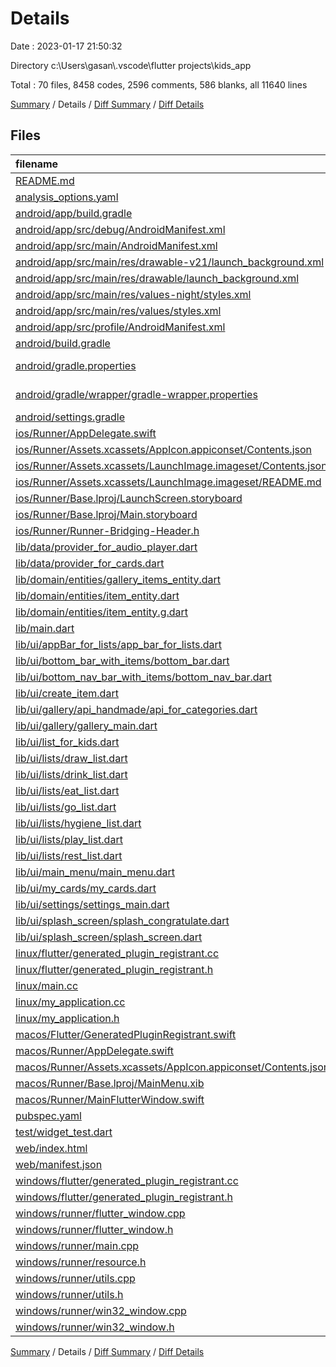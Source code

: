 # Details

Date : 2023-01-17 21:50:32

Directory c:\\Users\\gasan\\.vscode\\flutter projects\\kids_app

Total : 70 files,  8458 codes, 2596 comments, 586 blanks, all 11640 lines

[Summary](results.md) / Details / [Diff Summary](diff.md) / [Diff Details](diff-details.md)

## Files
| filename | language | code | comment | blank | total |
| :--- | :--- | ---: | ---: | ---: | ---: |
| [README.md](/README.md) | Markdown | 10 | 0 | 7 | 17 |
| [analysis_options.yaml](/analysis_options.yaml) | YAML | 3 | 23 | 4 | 30 |
| [android/app/build.gradle](/android/app/build.gradle) | Gradle | 54 | 9 | 14 | 77 |
| [android/app/src/debug/AndroidManifest.xml](/android/app/src/debug/AndroidManifest.xml) | XML | 4 | 4 | 1 | 9 |
| [android/app/src/main/AndroidManifest.xml](/android/app/src/main/AndroidManifest.xml) | XML | 35 | 6 | 1 | 42 |
| [android/app/src/main/res/drawable-v21/launch_background.xml](/android/app/src/main/res/drawable-v21/launch_background.xml) | XML | 4 | 7 | 2 | 13 |
| [android/app/src/main/res/drawable/launch_background.xml](/android/app/src/main/res/drawable/launch_background.xml) | XML | 4 | 7 | 2 | 13 |
| [android/app/src/main/res/values-night/styles.xml](/android/app/src/main/res/values-night/styles.xml) | XML | 9 | 9 | 1 | 19 |
| [android/app/src/main/res/values/styles.xml](/android/app/src/main/res/values/styles.xml) | XML | 9 | 9 | 1 | 19 |
| [android/app/src/profile/AndroidManifest.xml](/android/app/src/profile/AndroidManifest.xml) | XML | 4 | 4 | 1 | 9 |
| [android/build.gradle](/android/build.gradle) | Gradle | 27 | 0 | 5 | 32 |
| [android/gradle.properties](/android/gradle.properties) | Java Properties | 3 | 0 | 1 | 4 |
| [android/gradle/wrapper/gradle-wrapper.properties](/android/gradle/wrapper/gradle-wrapper.properties) | Java Properties | 5 | 0 | 1 | 6 |
| [android/settings.gradle](/android/settings.gradle) | Gradle | 8 | 0 | 4 | 12 |
| [ios/Runner/AppDelegate.swift](/ios/Runner/AppDelegate.swift) | Swift | 12 | 0 | 2 | 14 |
| [ios/Runner/Assets.xcassets/AppIcon.appiconset/Contents.json](/ios/Runner/Assets.xcassets/AppIcon.appiconset/Contents.json) | JSON | 122 | 0 | 1 | 123 |
| [ios/Runner/Assets.xcassets/LaunchImage.imageset/Contents.json](/ios/Runner/Assets.xcassets/LaunchImage.imageset/Contents.json) | JSON | 23 | 0 | 1 | 24 |
| [ios/Runner/Assets.xcassets/LaunchImage.imageset/README.md](/ios/Runner/Assets.xcassets/LaunchImage.imageset/README.md) | Markdown | 3 | 0 | 2 | 5 |
| [ios/Runner/Base.lproj/LaunchScreen.storyboard](/ios/Runner/Base.lproj/LaunchScreen.storyboard) | XML | 36 | 1 | 1 | 38 |
| [ios/Runner/Base.lproj/Main.storyboard](/ios/Runner/Base.lproj/Main.storyboard) | XML | 25 | 1 | 1 | 27 |
| [ios/Runner/Runner-Bridging-Header.h](/ios/Runner/Runner-Bridging-Header.h) | C++ | 1 | 0 | 1 | 2 |
| [lib/data/provider_for_audio_player.dart](/lib/data/provider_for_audio_player.dart) | Dart | 195 | 32 | 17 | 244 |
| [lib/data/provider_for_cards.dart](/lib/data/provider_for_cards.dart) | Dart | 530 | 94 | 22 | 646 |
| [lib/domain/entities/gallery_items_entity.dart](/lib/domain/entities/gallery_items_entity.dart) | Dart | 5 | 0 | 2 | 7 |
| [lib/domain/entities/item_entity.dart](/lib/domain/entities/item_entity.dart) | Dart | 65 | 3 | 15 | 83 |
| [lib/domain/entities/item_entity.g.dart](/lib/domain/entities/item_entity.g.dart) | Dart | 48 | 4 | 8 | 60 |
| [lib/main.dart](/lib/main.dart) | Dart | 63 | 2 | 6 | 71 |
| [lib/ui/appBar_for_lists/app_bar_for_lists.dart](/lib/ui/appBar_for_lists/app_bar_for_lists.dart) | Dart | 67 | 18 | 5 | 90 |
| [lib/ui/bottom_bar_with_items/bottom_bar.dart](/lib/ui/bottom_bar_with_items/bottom_bar.dart) | Dart | 487 | 82 | 17 | 586 |
| [lib/ui/bottom_nav_bar_with_items/bottom_nav_bar.dart](/lib/ui/bottom_nav_bar_with_items/bottom_nav_bar.dart) | Dart | 0 | 0 | 2 | 2 |
| [lib/ui/create_item.dart](/lib/ui/create_item.dart) | Dart | 921 | 60 | 23 | 1,004 |
| [lib/ui/gallery/api_handmade/api_for_categories.dart](/lib/ui/gallery/api_handmade/api_for_categories.dart) | Dart | 19 | 0 | 2 | 21 |
| [lib/ui/gallery/gallery_main.dart](/lib/ui/gallery/gallery_main.dart) | Dart | 224 | 21 | 15 | 260 |
| [lib/ui/list_for_kids.dart](/lib/ui/list_for_kids.dart) | Dart | 671 | 168 | 18 | 857 |
| [lib/ui/lists/draw_list.dart](/lib/ui/lists/draw_list.dart) | Dart | 403 | 202 | 15 | 620 |
| [lib/ui/lists/drink_list.dart](/lib/ui/lists/drink_list.dart) | Dart | 415 | 206 | 15 | 636 |
| [lib/ui/lists/eat_list.dart](/lib/ui/lists/eat_list.dart) | Dart | 430 | 263 | 19 | 712 |
| [lib/ui/lists/go_list.dart](/lib/ui/lists/go_list.dart) | Dart | 407 | 202 | 14 | 623 |
| [lib/ui/lists/hygiene_list.dart](/lib/ui/lists/hygiene_list.dart) | Dart | 415 | 202 | 15 | 632 |
| [lib/ui/lists/play_list.dart](/lib/ui/lists/play_list.dart) | Dart | 418 | 222 | 19 | 659 |
| [lib/ui/lists/rest_list.dart](/lib/ui/lists/rest_list.dart) | Dart | 392 | 201 | 16 | 609 |
| [lib/ui/main_menu/main_menu.dart](/lib/ui/main_menu/main_menu.dart) | Dart | 91 | 6 | 4 | 101 |
| [lib/ui/my_cards/my_cards.dart](/lib/ui/my_cards/my_cards.dart) | Dart | 376 | 297 | 22 | 695 |
| [lib/ui/settings/settings_main.dart](/lib/ui/settings/settings_main.dart) | Dart | 223 | 0 | 6 | 229 |
| [lib/ui/splash_screen/splash_congratulate.dart](/lib/ui/splash_screen/splash_congratulate.dart) | Dart | 51 | 36 | 13 | 100 |
| [lib/ui/splash_screen/splash_screen.dart](/lib/ui/splash_screen/splash_screen.dart) | Dart | 72 | 1 | 12 | 85 |
| [linux/flutter/generated_plugin_registrant.cc](/linux/flutter/generated_plugin_registrant.cc) | C++ | 3 | 4 | 5 | 12 |
| [linux/flutter/generated_plugin_registrant.h](/linux/flutter/generated_plugin_registrant.h) | C++ | 5 | 5 | 6 | 16 |
| [linux/main.cc](/linux/main.cc) | C++ | 5 | 0 | 2 | 7 |
| [linux/my_application.cc](/linux/my_application.cc) | C++ | 74 | 11 | 20 | 105 |
| [linux/my_application.h](/linux/my_application.h) | C++ | 7 | 7 | 5 | 19 |
| [macos/Flutter/GeneratedPluginRegistrant.swift](/macos/Flutter/GeneratedPluginRegistrant.swift) | Swift | 12 | 3 | 4 | 19 |
| [macos/Runner/AppDelegate.swift](/macos/Runner/AppDelegate.swift) | Swift | 8 | 0 | 2 | 10 |
| [macos/Runner/Assets.xcassets/AppIcon.appiconset/Contents.json](/macos/Runner/Assets.xcassets/AppIcon.appiconset/Contents.json) | JSON | 68 | 0 | 1 | 69 |
| [macos/Runner/Base.lproj/MainMenu.xib](/macos/Runner/Base.lproj/MainMenu.xib) | XML | 343 | 0 | 1 | 344 |
| [macos/Runner/MainFlutterWindow.swift](/macos/Runner/MainFlutterWindow.swift) | Swift | 12 | 0 | 4 | 16 |
| [pubspec.yaml](/pubspec.yaml) | YAML | 39 | 58 | 15 | 112 |
| [test/widget_test.dart](/test/widget_test.dart) | Dart | 14 | 10 | 7 | 31 |
| [web/index.html](/web/index.html) | HTML | 37 | 16 | 6 | 59 |
| [web/manifest.json](/web/manifest.json) | JSON | 35 | 0 | 1 | 36 |
| [windows/flutter/generated_plugin_registrant.cc](/windows/flutter/generated_plugin_registrant.cc) | C++ | 6 | 4 | 5 | 15 |
| [windows/flutter/generated_plugin_registrant.h](/windows/flutter/generated_plugin_registrant.h) | C++ | 5 | 5 | 6 | 16 |
| [windows/runner/flutter_window.cpp](/windows/runner/flutter_window.cpp) | C++ | 45 | 4 | 13 | 62 |
| [windows/runner/flutter_window.h](/windows/runner/flutter_window.h) | C++ | 20 | 5 | 9 | 34 |
| [windows/runner/main.cpp](/windows/runner/main.cpp) | C++ | 30 | 4 | 10 | 44 |
| [windows/runner/resource.h](/windows/runner/resource.h) | C++ | 9 | 6 | 2 | 17 |
| [windows/runner/utils.cpp](/windows/runner/utils.cpp) | C++ | 53 | 2 | 10 | 65 |
| [windows/runner/utils.h](/windows/runner/utils.h) | C++ | 8 | 6 | 6 | 20 |
| [windows/runner/win32_window.cpp](/windows/runner/win32_window.cpp) | C++ | 183 | 15 | 48 | 246 |
| [windows/runner/win32_window.h](/windows/runner/win32_window.h) | C++ | 48 | 29 | 22 | 99 |

[Summary](results.md) / Details / [Diff Summary](diff.md) / [Diff Details](diff-details.md)